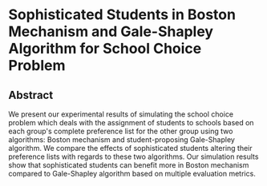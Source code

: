 # Sophisticated Students in Boston Mechanism and Gale-Shapley Algorithm for School Choice Problem

## Abstract
We present our experimental results of simulating the school choice problem which deals with the assignment of students to schools based on each group's complete preference list for the other group using two algorithms: Boston mechanism and student-proposing Gale-Shapley algorithm. We compare the effects of sophisticated students altering their preference lists with regards to these two algorithms. Our simulation results show that sophisticated students can benefit more in Boston mechanism compared to Gale-Shapley algorithm based on multiple evaluation metrics.
